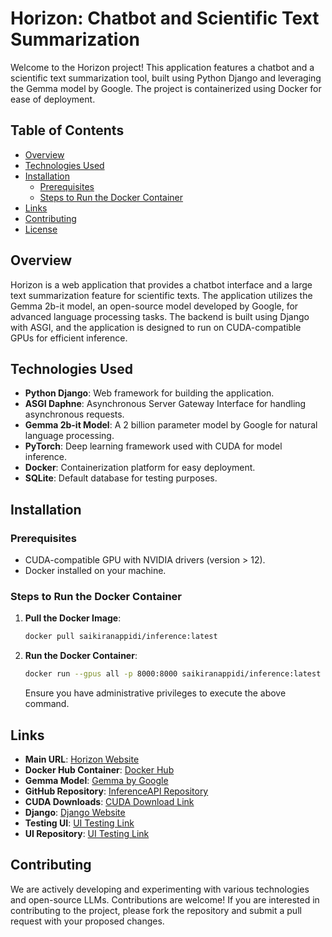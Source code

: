 
# Horizon: Chatbot and Scientific Text Summarization

Welcome to the Horizon project! This application features a chatbot and a scientific text summarization tool, built using Python Django and leveraging the Gemma model by Google. The project is containerized using Docker for ease of deployment.

## Table of Contents
- [Overview](#overview)
- [Technologies Used](#technologies-used)
- [Installation](#installation)
  - [Prerequisites](#prerequisites)
  - [Steps to Run the Docker Container](#steps-to-run-the-docker-container)
- [Links](#links)
- [Contributing](#contributing)
- [License](#license)

## Overview
Horizon is a web application that provides a chatbot interface and a large text summarization feature for scientific texts. The application utilizes the Gemma 2b-it model, an open-source model developed by Google, for advanced language processing tasks. The backend is built using Django with ASGI, and the application is designed to run on CUDA-compatible GPUs for efficient inference.

## Technologies Used
- **Python Django**: Web framework for building the application.
- **ASGI Daphne**: Asynchronous Server Gateway Interface for handling asynchronous requests.
- **Gemma 2b-it Model**: A 2 billion parameter model by Google for natural language processing.
- **PyTorch**: Deep learning framework used with CUDA for model inference.
- **Docker**: Containerization platform for easy deployment.
- **SQLite**: Default database for testing purposes.

## Installation

### Prerequisites
- CUDA-compatible GPU with NVIDIA drivers (version > 12).
- Docker installed on your machine.

### Steps to Run the Docker Container
1. **Pull the Docker Image**:
   ```sh
   docker pull saikiranappidi/inference:latest
   ```

2. **Run the Docker Container**:
   ```sh
   docker run --gpus all -p 8000:8000 saikiranappidi/inference:latest
   ```

   Ensure you have administrative privileges to execute the above command.

## Links
- **Main URL**: [Horizon Website](https://horizon.saikiranappidi.tech)
- **Docker Hub Container**: [Docker Hub](https://hub.docker.com/r/saikiranappidi/inference)
- **Gemma Model**: [Gemma by Google](https://ai.google.dev/gemma)
- **GitHub Repository**: [InferenceAPI Repository](https://github.com/SpokenEagle/InferenceAPI)
- **CUDA Downloads**: [CUDA Download Link](https://developer.nvidia.com/cuda-downloads)
- **Django**: [Django Website](https://www.djangoproject.com)
- **Testing UI**: [UI Testing Link](https://horizon.skydrige.tech)
- **UI Repository**: [UI Testing Link](https://github.com/SpokenEagle/chat-UI)

## Contributing
We are actively developing and experimenting with various technologies and open-source LLMs. Contributions are welcome! If you are interested in contributing to the project, please fork the repository and submit a pull request with your proposed changes.

